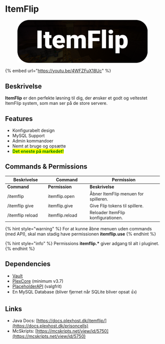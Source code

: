 # ItemFlip

<figure><img src="../../.gitbook/assets/Uitemflip img.png" alt=""><figcaption></figcaption></figure>

{% embed url="https://youtu.be/4WFZFuX18Uc" %}

## Beskrivelse <a href="#description" id="description"></a>

**ItemFlip** er den perfekte løsning til dig, der ønsker et godt og veltestet ItemFlip system, som man ser på de store servere.

## Features

* Konfigurabelt design
* MySQL Support
* Admin kommandoer
* Nemt at bruge og opsætte
* <mark style="color:green;">**Det eneste på markedet!**</mark>

## Commands & Permissions

<table data-header-hidden><thead><tr><th width="169">Beskrivelse</th><th width="156">Command</th><th width="365.3333333333333">Permission</th></tr></thead><tbody><tr><td><strong>Command</strong></td><td><strong>Permission</strong></td><td><strong>Beskrivelse</strong></td></tr><tr><td>/itemflip </td><td>itemflip.open</td><td>Åbner ItemFlip menuen for spilleren.</td></tr><tr><td>/itemflip give</td><td>itemflip.give</td><td>Give Flip tokens til spillere.</td></tr><tr><td>/itemflip reload</td><td>itemflip.reload</td><td>Reloader ItemFlip konfigurationen.</td></tr></tbody></table>

{% hint style="warning" %}
For at kunne åbne menuen uden commands (med API), skal man stadig have permissionen **itemflip.use**
{% endhint %}

{% hint style="info" %}
Permissions **itemflip.\*** giver adgang til alt i pluginet.
{% endhint %}

## Dependencies

* [Vault](https://www.spigotmc.org/resources/vault.34315/)
* [PlexCore](https://plexhost.dk/plugins) (minimum v3.7)
* [PlaceholderAPI](https://www.spigotmc.org/resources/placeholderapi.6245/) (valgfrit)
* En MySQL Database (bliver fjernet når SQLite bliver opsat :thumbsup:)

## Links

* Java Docs: [https://docs.plexhost.dk/itemflip/](https://docs.plexhost.dk/prisoncells)
* McSkripts: [https://mcskripts.net/view/id/5750](https://mcskripts.net/view/id/5750)

